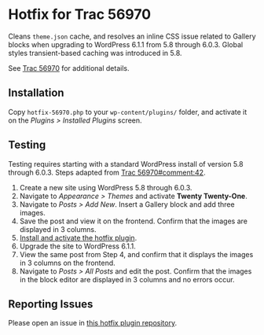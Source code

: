 # Hotfix for Trac 56970

Cleans `theme.json` cache, and resolves an inline CSS issue related to Gallery blocks when upgrading to WordPress 6.1.1 from 5.8 through 6.0.3. Global styles transient-based caching was introduced in 5.8.

See <a href="https://core.trac.wordpress.org/ticket/56970">Trac 56970</a> for additional details.

## Installation
Copy `hotfix-56970.php` to your `wp-content/plugins/` folder, and activate it on the *Plugins > Installed Plugins* screen.

## Testing
Testing requires starting with a standard WordPress install of version 5.8 through 6.0.3. Steps adapted from [Trac 56970#comment:42](https://core.trac.wordpress.org/ticket/56970#comment:42).

1. Create a new site using WordPress 5.8 through 6.0.3.
2. Navigate to *Appearance > Themes* and activate **Twenty Twenty-One**.
3. Navigate to *Posts > Add New*. Insert a Gallery block and add three images.
4. Save the post and view it on the frontend. Confirm that the images are displayed in 3 columns.
5. [Install and activate the hotfix plugin](#installation).
6. Upgrade the site to WordPress 6.1.1.
7. View the same post from Step 4, and confirm that it displays the images in 3 columns on the frontend.
8. Navigate to *Posts > All Posts* and edit the post. Confirm that the images in the block editor are displayed in 3 columns and no errors occur.

## Reporting Issues
Please open an issue in [this hotfix plugin repository](https://github.com/ironprogrammer/wp-hotfix-56970/issues).
